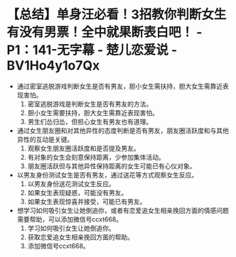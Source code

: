# 【总结】单身汪必看！3招教你判断女生有没有男票！全中就果断表白吧！ - P1：141-无字幕 - 楚儿恋爱说 - BV1Ho4y1o7Qx

-   通过密室逃脱游戏判断女生是否有男友，胆小女生需扶持，胆大女生需靠近表现害怕。
    1.  密室逃脱游戏是判断女生是否有男友的方法。
    2.  胆小女生需要扶持，胆大女生需靠近表现害怕。
    3.  男生们怂归怂，但担心女生有男友也有道理。
-   通过女生朋友圈和对其他异性的态度判断是否有男友，朋友圈活跃度和与其他异性的互动是关键。
    1.  观察女生朋友圈活跃度和是否提及男友。
    2.  有对象的女生会刻意保持距离，少参加集体活动。
    3.  朋友圈活跃但与其他异性保持距离的女生可能已有心仪对象。
-   以男友身份测试女生是否有男友，通过送花等方式观察女生反应。
    1.  以男友身份送花测试女生反应。
    2.  如果女生表现疑惑，可能没有男友。
    3.  如果女生表现惊喜并接受，可能已有男友。
-   想学习如何吸引女生让她倒追你，或者有恋爱追女生相亲挽回方面的情感问题需要帮助，可以添加微信号ccxt668。
    1.  学习如何吸引女生让她倒追你。
    2.  获取恋爱追女生相亲挽回方面的帮助。
    3.  添加微信号ccxt668。